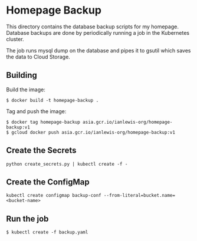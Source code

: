 # Homepage Backup

This directory contains the database backup scripts for my homepage. Database
backups are done by periodically running a job in the Kubernetes cluster.

The job runs mysql dump on the database and pipes it to gsutil which saves the
data to Cloud Storage.

## Building

Build the image:

    $ docker build -t homepage-backup .

Tag and push the image:

    $ docker tag homepage-backup asia.gcr.io/ianlewis-org/homepage-backup:v1
    $ gcloud docker push asia.gcr.io/ianlewis-org/homepage-backup:v1

## Create the Secrets

    python create_secrets.py | kubectl create -f -

## Create the ConfigMap

    kubectl create configmap backup-conf --from-literal=bucket.name=<bucket-name>

## Run the job

    $ kubectl create -f backup.yaml
